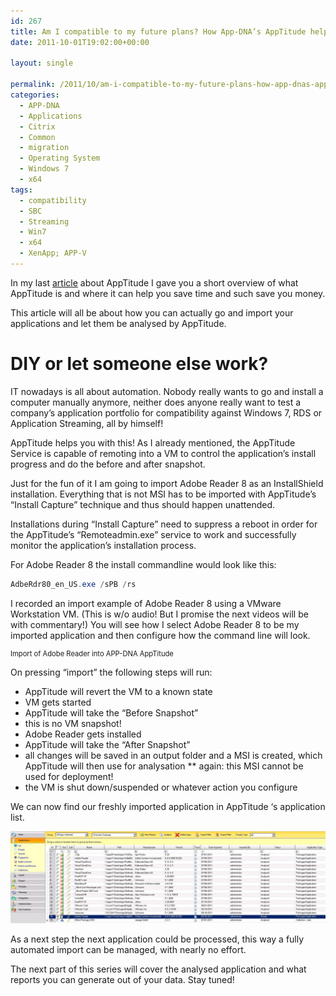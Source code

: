 ```yaml
---
id: 267
title: Am I compatible to my future plans? How App-DNA’s AppTitude helps along the way… (part 2)
date: 2011-10-01T19:02:00+00:00

layout: single

permalink: /2011/10/am-i-compatible-to-my-future-plans-how-app-dnas-apptitude-helps-along-the-way-part-2/
categories:
  - APP-DNA
  - Applications
  - Citrix
  - Common
  - migration
  - Operating System
  - Windows 7
  - x64
tags:
  - compatibility
  - SBC
  - Streaming
  - Win7
  - x64
  - XenApp; APP-V
---
```

In my last [article](http://www.sepago.de/d/david/2011/09/20/am-i-compatible-to-my-future-plans) about AppTitude I gave you a short overview of what AppTitude is and where it can help you save time and such save you money.

This article will all be about how you can actually go and import your applications and let them be analysed by AppTitude.

# DIY or let someone else work?

IT nowadays is all about automation. Nobody really wants to go and install a computer manually anymore, neither does anyone really want to test a company’s application portfolio for compatibility against Windows 7, RDS or Application Streaming, all by himself!

AppTitude helps you with this! As I already mentioned, the AppTitude Service is capable of remoting into a VM to control the application’s install progress and do the before and after snapshot.

Just for the fun of it I am going to import Adobe Reader 8 as an InstallShield installation.
Everything that is not MSI has to be imported with AppTitude’s “Install Capture” technique and thus should happen unattended.

Installations during “Install Capture” need to suppress a reboot in order for the AppTitude’s “Remoteadmin.exe” service to work and successfully monitor the application’s installation process.

For Adobe Reader 8 the install commandline would look like this:

```PowerShell
AdbeRdr80_en_US.exe /sPB /rs
```

I recorded an import example of Adobe Reader 8 using a VMware Workstation VM. (This is w/o audio! But I promise the next videos will be with commentary!)
You will see how I select Adobe Reader 8 to be my imported application and then configure how the command line will look.

<div style="padding-bottom: 0px; margin: 0px; padding-left: 0px; padding-right: 0px; display: inline; float: none; padding-top: 0px" id="scid:5737277B-5D6D-4f48-ABFC-DD9C333F4C5D:01115bf0-9d67-4e99-9b6d-b49ed8c03eeb" class="wlWriterEditableSmartContent">
  <div>
  </div>

  <div style="width:448px;clear:both;font-size:.8em">
    Import of Adobe Reader into APP-DNA AppTitude
  </div>
</div>

On pressing “import” the following steps will run:

* AppTitude will revert the VM to a known state
* VM gets started
* AppTitude will take the “Before Snapshot”
* this is no VM snapshot!
* Adobe Reader gets installed
* AppTitude will take the “After Snapshot”
* all changes will be saved in an output folder and a MSI is created, which AppTitude will then use for analysation
** again: this MSI cannot be used for deployment!
* the VM is shut down/suspended or whatever action you configure

We can now find our freshly imported application in AppTitude ‘s application list.

![application overview](/media/2012/01/application_overview.jpg "application_overview")

As a next step the next application could be processed, this way a fully automated import can be managed, with nearly no effort.

The next part of this series will cover the analysed application and what reports you can generate out of your data. Stay tuned!






